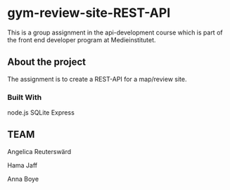 # gym-review-site-REST-API
This is a group assignment in the api-development course which is part of the front end developer program at Medieinstitutet.

## About the project
The assignment is to create a REST-API for a map/review site.

### Built With
node.js
SQLite
Express


## TEAM

Angelica Reuterswärd

Hama Jaff

Anna Boye

